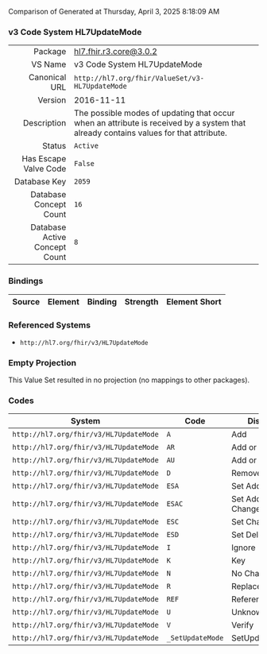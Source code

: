 Comparison of 
Generated at Thursday, April 3, 2025 8:18:09 AM

### v3 Code System HL7UpdateMode

|      |     |
| ---: | --- |
| Package | hl7.fhir.r3.core@3.0.2 |
| VS Name | v3 Code System HL7UpdateMode |
| Canonical URL | `http://hl7.org/fhir/ValueSet/v3-HL7UpdateMode` |
| Version | 2016-11-11 |
| Description | The possible modes of updating that occur when an attribute is received by a system that already contains values for that attribute. |
| Status | `Active` |
| Has Escape Valve Code | `False` |
| Database Key | `2059` |
| Database Concept Count | `16` |
| Database Active Concept Count | `8` |
### Bindings

| Source | Element | Binding | Strength | Element Short |
| ------ | ------- | ------- | -------- | ------------- |

### Referenced Systems

* `http://hl7.org/fhir/v3/HL7UpdateMode`
### Empty Projection

This Value Set resulted in no projection (no mappings to other packages).

### Codes

| System | Code | Display |
| ------ | ---- | ------- |
| `http://hl7.org/fhir/v3/HL7UpdateMode` | `A` | Add |
| `http://hl7.org/fhir/v3/HL7UpdateMode` | `AR` | Add or Replace |
| `http://hl7.org/fhir/v3/HL7UpdateMode` | `AU` | Add or Update |
| `http://hl7.org/fhir/v3/HL7UpdateMode` | `D` | Remove |
| `http://hl7.org/fhir/v3/HL7UpdateMode` | `ESA` | Set Add |
| `http://hl7.org/fhir/v3/HL7UpdateMode` | `ESAC` | Set Add or Change |
| `http://hl7.org/fhir/v3/HL7UpdateMode` | `ESC` | Set Change |
| `http://hl7.org/fhir/v3/HL7UpdateMode` | `ESD` | Set Delete |
| `http://hl7.org/fhir/v3/HL7UpdateMode` | `I` | Ignore |
| `http://hl7.org/fhir/v3/HL7UpdateMode` | `K` | Key |
| `http://hl7.org/fhir/v3/HL7UpdateMode` | `N` | No Change |
| `http://hl7.org/fhir/v3/HL7UpdateMode` | `R` | Replace |
| `http://hl7.org/fhir/v3/HL7UpdateMode` | `REF` | Reference |
| `http://hl7.org/fhir/v3/HL7UpdateMode` | `U` | Unknown |
| `http://hl7.org/fhir/v3/HL7UpdateMode` | `V` | Verify |
| `http://hl7.org/fhir/v3/HL7UpdateMode` | `_SetUpdateMode` | SetUpdateMode |
